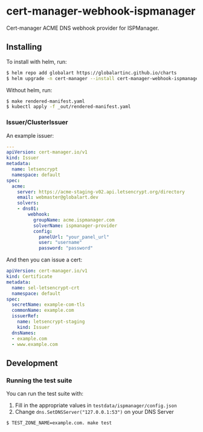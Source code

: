 # cert-manager-webhook-ispmanager

Cert-manager ACME DNS webhook provider for ISPManager.

## Installing

To install with helm, run:

```bash
$ helm repo add globalart https://globalartinc.github.io/charts
$ helm upgrade -n cert-manager --install cert-manager-webhook-ispmanager globalart/cert-manager-webhook-ispmanager
```

Without helm, run:

```bash
$ make rendered-manifest.yaml
$ kubectl apply -f _out/rendered-manifest.yaml
```

### Issuer/ClusterIssuer

An example issuer:

```yaml
---
apiVersion: cert-manager.io/v1
kind: Issuer
metadata:
  name: letsencrypt
  namespace: default
spec:
  acme:
    server: https://acme-staging-v02.api.letsencrypt.org/directory
    email: webmaster@globalart.dev
    solvers:
    - dns01:
        webhook:
          groupName: acme.ispmanager.com
          solverName: ispmanager-provider
          config:
            panelUrl: "your_panel_url"
            user: "username"
            password: "password"
```

And then you can issue a cert:

```yaml
apiVersion: cert-manager.io/v1
kind: Certificate
metadata:
  name: sel-letsencrypt-crt
  namespace: default
spec:
  secretName: example-com-tls
  commonName: example.com
  issuerRef:
    name: letsencrypt-staging
    kind: Issuer
  dnsNames:
  - example.com
  - www.example.com
```

## Development

### Running the test suite

You can run the test suite with:

1. Fill in the appropriate values in `testdata/ispmanager/config.json` 
2. Change `dns.SetDNSServer("127.0.0.1:53")` on your DNS Server

```bash
$ TEST_ZONE_NAME=example.com. make test
```